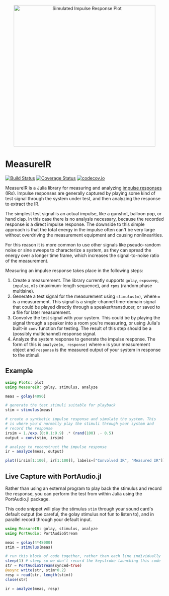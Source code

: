 <p align="center">
  <img width="450" src="https://ssfrr.github.io/MeasureIR.jl/readme_ir.png" alt="Simulated Impulse Response Plot">
</p>

# MeasureIR

[![Build Status](https://travis-ci.org/ssfrr/MeasureIR.jl.svg?branch=master)](https://travis-ci.org/ssfrr/MeasureIR.jl) [![Coverage Status](https://coveralls.io/repos/ssfrr/MeasureIR.jl/badge.svg?branch=master&service=github)](https://coveralls.io/github/ssfrr/MeasureIR.jl?branch=master) [![codecov.io](http://codecov.io/github/ssfrr/MeasureIR.jl/coverage.svg?branch=master)](http://codecov.io/github/ssfrr/MeasureIR.jl?branch=master)

MeasureIR is a Julia library for measuring and analyzing [impulse responses](https://en.wikipedia.org/wiki/Impulse_response) (IRs). Impulse responses are generally captured by playing some kind of test signal through the system under test, and then analyzing the response to extract the IR.

The simplest test signal is an actual impulse, like a gunshot, balloon pop, or hand clap. In this case there is no analysis necessary, because the recorded response is a direct impulse response. The downside to this simple approach is that the total energy in the impulse often can't be very large without overdriving the measurement equipment and causing nonlinearities.

For this reason it is more common to use other signals like pseudo-random noise or sine sweeps to characterize a system, as they can spread the energy over a longer time frame, which increases the signal-to-noise ratio of the measurement.

Measuring an impulse response takes place in the following steps:

1. Create a measurement. The library currently supports `golay`, `expsweep`, `impulse`, `mls` (maximum-length sequence), and `rpms` (random phase multisine).
2. Generate a test signal for the measurement using `stimulus(m)`, where `m` is a measurement. This signal is a single-channel time-domain signal that could be played directly through a speaker/transducer, or saved to a file for later measurement.
3. Convolve the test signal with your system. This could be by playing the signal through a speaker into a room you're measuring, or using Julia's built-in `conv` function for testing. The result of this step should be a (possibly multichannel) response signal.
4. Analyze the system response to generate the impulse response. The form of this is `analyze(m, response)` where `m` is your measurement object and `response` is the measured output of your system in response to the stimuli.


## Example

```julia
using Plots: plot
using MeasureIR: golay, stimulus, analyze

meas = golay(4096)

# generate the test stimuli suitable for playback
stim = stimulus(meas)

# create a synthetic impulse response and simulate the system. This
# is where you'd normally play the stimuli through your system and
# record the response
irsim = 1./exp.(0:0.1:9.9) .* (rand(100) .- 0.5)
output = conv(stim, irsim)

# analyze to reconstruct the impulse response
ir = analyze(meas, output)

plot([irsim[1:100], ir[1:100]], labels=["Convolved IR", "Measured IR"])
```

## Live Capture with PortAudio.jl

Rather than using an external program to play back the stimulus and record the
response, you can perform the test from within Julia using the PortAudio.jl
package.

This code snippet will play the stimulus `stim` through your sound card's default output (be careful, the golay stimulus not fun to listen to), and in parallel record through your default input.

```julia
using MeasureIR: golay, stimulus, analyze
using PortAudio: PortAudioStream

meas = golay(4*48000)
stim = stimulus(meas)

# run this block of code together, rather than each line individually
sleep(1) # sleep so we don't record the keystroke launching this code
str = PortAudioStream(synced=true)
@async write(str, stim*0.2)
resp = read(str, length(stim))
close(str)

ir = analyze(meas, resp)
```
